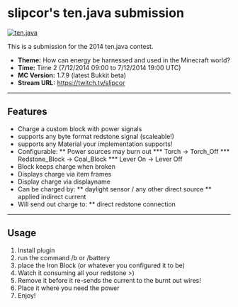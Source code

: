 slipcor's ten.java submission
==============================

[![ten.java](https://cdn.mediacru.sh/hu4CJqRD7AiB.svg)](https://tenjava.com/)

This is a submission for the 2014 ten.java contest.

- __Theme:__ How can energy be harnessed and used in the Minecraft world?
- __Time:__ Time 2 (7/12/2014 09:00 to 7/12/2014 19:00 UTC)
- __MC Version:__ 1.7.9 (latest Bukkit beta)
- __Stream URL:__ https://twitch.tv/slipcor

---------------------------------------

Features
--------
* Charge a custom block with power signals
* supports any byte format redstone signal (scaleable!)
* supports any Material your implementation supports!
* Configurable:
** Power sources may burn out
*** Torch -> Torch_Off
*** Redstone_Block -> Coal_Block
*** Lever On -> Lever Off
* Block keeps charge when broken
* Displays charge via item frames
* Display charge via displayname
* Can be charged by:
** daylight sensor / any other direct source
** applied indirect current
* Will send out charge to:
** direct redstone connection

---------------------------------------

Usage
-----

1. Install plugin
2. run the command /b or /battery
3. place the Iron Block (or whatever you configured it to be)
4. Watch it consuming all your redstone >)
5. Remove it before it re-sends the current to the burnt out wires!
6. Place it where you need the power
7. Enjoy!
